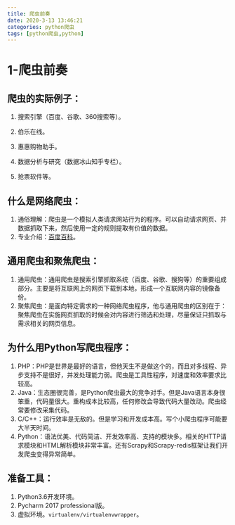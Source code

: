 ```yaml
---
title: 爬虫前奏
date: 2020-3-13 13:46:21
categories: python爬虫
tags: [python爬虫,python]
---
```




# 1-爬虫前奏

## 爬虫的实际例子：

1. 搜索引擎（百度、谷歌、360搜索等）。

   <!--more-->

2. 伯乐在线。

3. 惠惠购物助手。

4. 数据分析与研究（数据冰山知乎专栏）。

5. 抢票软件等。

## 什么是网络爬虫：

1. 通俗理解：爬虫是一个模拟人类请求网站行为的程序。可以自动请求网页、并数据抓取下来，然后使用一定的规则提取有价值的数据。
2. 专业介绍：[百度百科](https://baike.baidu.com/item/网络爬虫/5162711?fr=aladdin)。

## 通用爬虫和聚焦爬虫：

1. 通用爬虫：通用爬虫是搜索引擎抓取系统（百度、谷歌、搜狗等）的重要组成部分。主要是将互联网上的网页下载到本地，形成一个互联网内容的镜像备份。
2. 聚焦爬虫：是面向特定需求的一种网络爬虫程序，他与通用爬虫的区别在于：聚焦爬虫在实施网页抓取的时候会对内容进行筛选和处理，尽量保证只抓取与需求相关的网页信息。

## 为什么用Python写爬虫程序：

1. PHP：PHP是世界是最好的语言，但他天生不是做这个的，而且对多线程、异步支持不是很好，并发处理能力弱。爬虫是工具性程序，对速度和效率要求比较高。
2. Java：生态圈很完善，是Python爬虫最大的竞争对手。但是Java语言本身很笨重，代码量很大。重构成本比较高，任何修改会导致代码大量改动。爬虫经常要修改采集代码。
3. C/C++：运行效率是无敌的。但是学习和开发成本高。写个小爬虫程序可能要大半天时间。
4. Python：语法优美、代码简洁、开发效率高、支持的模块多。相关的HTTP请求模块和HTML解析模块非常丰富。还有Scrapy和Scrapy-redis框架让我们开发爬虫变得异常简单。

## 准备工具：

1. Python3.6开发环境。
2. Pycharm 2017 professional版。
3. 虚拟环境。`virtualenv/virtualenvwrapper`。
